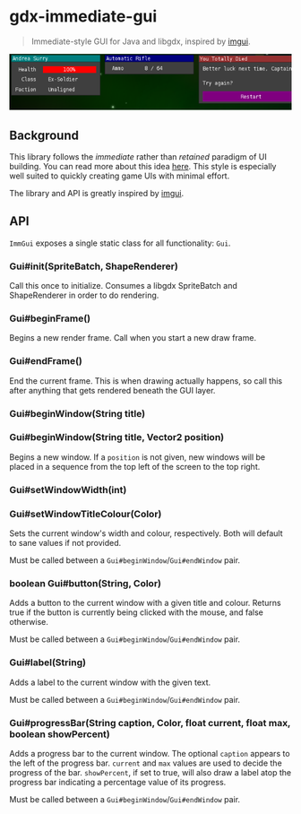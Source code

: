 # gdx-immediate-gui
> Immediate-style GUI for Java and libgdx, inspired by
> [imgui](https://github.com/ocornut/imgui).

![screenshot](./media/screenshot.png)

## Background

This library follows the *immediate* rather than *retained* paradigm of UI
building. You can read more about this idea
[here](http://www.johno.se/book/imgui.html). This style is especially well
suited to quickly creating game UIs with minimal effort.

The library and API is greatly inspired by
[imgui](https://github.com/ocornut/imgui).


## API

`ImmGui` exposes a single static class for all functionality: `Gui`.


### Gui#init(SpriteBatch, ShapeRenderer)

Call this once to initialize. Consumes a libgdx SpriteBatch and ShapeRenderer in
order to do rendering.


### Gui#beginFrame()

Begins a new render frame. Call when you start a new draw frame.


### Gui#endFrame()

End the current frame. This is when drawing actually happens, so call this after
anything that gets rendered beneath the GUI layer.


### Gui#beginWindow(String title)
### Gui#beginWindow(String title, Vector2 position)

Begins a new window. If a `position` is not given, new windows will be placed in
a sequence from the top left of the screen to the top right.


### Gui#setWindowWidth(int)
### Gui#setWindowTitleColour(Color)

Sets the current window's width and colour, respectively. Both will default to
sane values if not provided.

Must be called between a `Gui#beginWindow`/`Gui#endWindow` pair.


### boolean Gui#button(String, Color)

Adds a button to the current window with a given title and colour. Returns true
if the button is currently being clicked with the mouse, and false otherwise.

Must be called between a `Gui#beginWindow`/`Gui#endWindow` pair.


### Gui#label(String)

Adds a label to the current window with the given text.

Must be called between a `Gui#beginWindow`/`Gui#endWindow` pair.


### Gui#progressBar(String caption, Color, float current, float max, boolean showPercent)

Adds a progress bar to the current window. The optional `caption` appears to the
left of the progress bar. `current` and `max` values are used to decide the
progress of the bar. `showPercent`, if set to true, will also draw a label atop
the progress bar indicating a percentage value of its progress.

Must be called between a `Gui#beginWindow`/`Gui#endWindow` pair.

